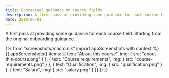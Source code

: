 ```yaml
---
title: Contextual guidance on course fields
description: A first pass at providing some guidance for each course field. Starting from the original onboarding guidance.
date: 2018-06-01
---
```

A first pass at providing some guidance for each course field. Starting from the original onboarding guidance.

{% from "screenshots/macro.njk" import appScreenshots with context %}
{{ appScreenshots({
  items: [{
    text: "About this course",
    img: { src: "about-this-course.png" }
  }, {
    text: "Course requirements",
    img: { src: "course-requirements.png" }
  }, {
    text: "Qualification",
    img: { src: "qualification.png" }
  }, {
    text: "Salary",
    img: { src: "salary.png" }
  }]
}) }}
